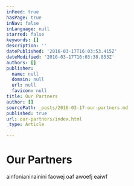 ```yaml
---
inFeed: true
hasPage: true
inNav: false
inLanguage: null
starred: false
keywords: []
description: ''
datePublished: '2016-03-17T16:03:53.415Z'
dateModified: '2016-03-17T16:03:38.853Z'
authors: []
publisher:
  name: null
  domain: null
  url: null
  favicon: null
title: Our Partners
author: []
sourcePath: _posts/2016-03-17-our-partners.md
published: true
url: our-partners/index.html
_type: Article

---
```

# Our Partners

ainfonianinainini faowej oaf awoefj eaiwf